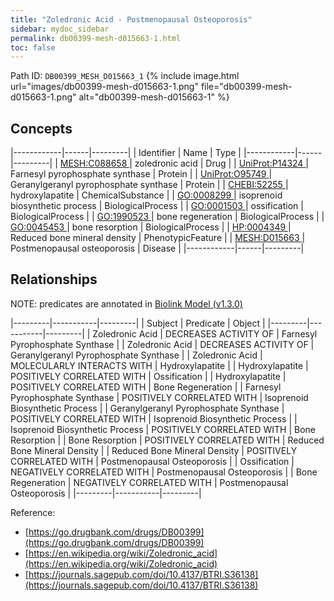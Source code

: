 ```yaml
---
title: "Zoledronic Acid - Postmenopausal Osteoporosis"
sidebar: mydoc_sidebar
permalink: db00399-mesh-d015663-1.html
toc: false 
---
```



Path ID: `DB00399_MESH_D015663_1`
{% include image.html url="images/db00399-mesh-d015663-1.png" file="db00399-mesh-d015663-1.png" alt="db00399-mesh-d015663-1" %}

## Concepts

|------------|------|---------|
| Identifier | Name | Type    |
|------------|------|---------|
| <a href="https://identifiers.org/MESH:C088658">MESH:C088658 </a> | zoledronic acid | Drug |
| <a href="https://identifiers.org/UniProt:P14324">UniProt:P14324 </a> | Farnesyl pyrophosphate synthase | Protein |
| <a href="https://identifiers.org/UniProt:O95749">UniProt:O95749 </a> | Geranylgeranyl pyrophosphate synthase | Protein |
| <a href="https://identifiers.org/CHEBI:52255">CHEBI:52255 </a> | hydroxylapatite | ChemicalSubstance |
| <a href="https://identifiers.org/GO:0008299">GO:0008299 </a> | isoprenoid biosynthetic process | BiologicalProcess |
| <a href="https://identifiers.org/GO:0001503">GO:0001503 </a> | ossification | BiologicalProcess |
| <a href="https://identifiers.org/GO:1990523">GO:1990523 </a> | bone regeneration | BiologicalProcess |
| <a href="https://identifiers.org/GO:0045453">GO:0045453 </a> | bone resorption | BiologicalProcess |
| <a href="https://identifiers.org/HP:0004349">HP:0004349 </a> | Reduced bone mineral density | PhenotypicFeature |
| <a href="https://identifiers.org/MESH:D015663">MESH:D015663 </a> | Postmenopausal osteoporosis | Disease |
|------------|------|---------|

## Relationships


NOTE: predicates are annotated in <a href="https://github.com/biolink/biolink-model/releases/tag/v1.3.0">Biolink Model (v1.3.0)</a>

|---------|-----------|---------|
| Subject | Predicate | Object  |
|---------|-----------|---------|
| Zoledronic Acid | DECREASES ACTIVITY OF | Farnesyl Pyrophosphate Synthase |
| Zoledronic Acid | DECREASES ACTIVITY OF | Geranylgeranyl Pyrophosphate Synthase |
| Zoledronic Acid | MOLECULARLY INTERACTS WITH | Hydroxylapatite |
| Hydroxylapatite | POSITIVELY CORRELATED WITH | Ossification |
| Hydroxylapatite | POSITIVELY CORRELATED WITH | Bone Regeneration |
| Farnesyl Pyrophosphate Synthase | POSITIVELY CORRELATED WITH | Isoprenoid Biosynthetic Process |
| Geranylgeranyl Pyrophosphate Synthase | POSITIVELY CORRELATED WITH | Isoprenoid Biosynthetic Process |
| Isoprenoid Biosynthetic Process | POSITIVELY CORRELATED WITH | Bone Resorption |
| Bone Resorption | POSITIVELY CORRELATED WITH | Reduced Bone Mineral Density |
| Reduced Bone Mineral Density | POSITIVELY CORRELATED WITH | Postmenopausal Osteoporosis |
| Ossification | NEGATIVELY CORRELATED WITH | Postmenopausal Osteoporosis |
| Bone Regeneration | NEGATIVELY CORRELATED WITH | Postmenopausal Osteoporosis |
|---------|-----------|---------|

Reference: 
  - [https://go.drugbank.com/drugs/DB00399](https://go.drugbank.com/drugs/DB00399)
  - [https://en.wikipedia.org/wiki/Zoledronic_acid](https://en.wikipedia.org/wiki/Zoledronic_acid)
  - [https://journals.sagepub.com/doi/10.4137/BTRI.S36138](https://journals.sagepub.com/doi/10.4137/BTRI.S36138)
